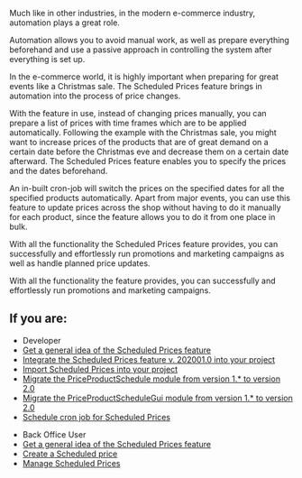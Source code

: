 Much like in other industries, in the modern e-commerce industry, automation plays a great role.

Automation allows you to avoid manual work, as well as prepare everything beforehand and use a passive approach in controlling the system after everything is set up.

In the e-commerce world, it is highly important when preparing for great events like a Christmas sale. The Scheduled Prices feature brings in automation into the process of price changes.

With the feature in use, instead of changing prices manually, you can prepare a list of prices with time frames which are to be applied automatically. Following the example with the Christmas sale, you might want to increase prices of the products that are of great demand on a certain date before the Christmas eve and decrease them on a certain date afterward. The Scheduled Prices feature enables you to specify the prices and the dates beforehand.

An in-built cron-job will switch the prices on the specified dates for all the specified products automatically. Apart from major events, you can use this feature to update prices across the shop without having to do it manually for each product, since the feature allows you to do it from one place in bulk.

With all the functionality the Scheduled Prices feature provides, you can successfully and effortlessly run promotions and marketing campaigns as well as handle planned price updates.

With all the functionality the feature provides, you can successfully and effortlessly run promotions and marketing campaigns.

## If you are:

<div class="mr-container">
    <div class="mr-list-container">
        <!-- col1 -->
        <div class="mr-col">
            <ul class="mr-list mr-list-green">
                <li class="mr-title">Developer</li>
                <li><a href="https://documentation.spryker.com/v5/docs/en/scheduled-prices-feature-overview-201907" class="mr-link">Get a general idea of the Scheduled Prices feature</a></li>
                <li><a href="https://documentation.spryker.com/v5/docs/en/scheduled-prices-feature-integration-202001" class="mr-link">Integrate the Scheduled Prices feature v. 202001.0 into your project</li>
                <li><a href="https://documentation.spryker.com/v5/docs/en/ht-import-scheduled-prices-201907" class="mr-link">Import Scheduled Prices into your project</a></li>
                 <li><a href="https://documentation.spryker.com/v5/docs/en/mg-price-product-schedule" class="mr-link">Migrate the PriceProductSchedule module from version 1.* to version 2.0</a></li>
                <li><a href="https://documentation.spryker.com/v5/docs/en/mg-price-product-schedule-gui" class="mr-link">Migrate the PriceProductScheduleGui module from version 1.* to version 2.0</a></li>
                 <li><a href="https://documentation.spryker.com/v5/docs/en/ht-schedule-cron-job-for-scheduled-prices-201907" class="mr-link">Schedule cron job for Scheduled Prices</a></li>
            </ul>
        </div>
        <!-- col2 -->
        <div class="mr-col">
            <ul class="mr-list mr-list-blue">
                <li class="mr-title"> Back Office User</li>
                <li><a href="https://documentation.spryker.com/v5/docs/en/scheduled-prices-feature-overview-201907" class="mr-link">Get a general idea of the Scheduled Prices feature</a></li>
                <li><a href="https://documentation.spryker.com/v5/docs/en/creating-scheduled-prices" class="mr-link">Create a Scheduled price</a></li>
                 <li><a href="https://documentation.spryker.com/v5/docs/en/managing-scheduled-prices" class="mr-link">Manage Scheduled Prices</a></li>
            </ul>
        </div>
    </div>
</div>
